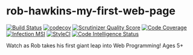 # rob-hawkins-my-first-web-page
[![Build Status](https://travis-ci.com/shrikeh/rob-hawkins-my-first-web-page.svg?branch=master)](https://travis-ci.com/shrikeh/rob-hawkins-my-first-web-page)
[![codecov](https://codecov.io/gh/shrikeh/rob-hawkins-my-first-web-page/branch/master/graph/badge.svg)](https://codecov.io/gh/shrikeh/rob-hawkins-my-first-web-pagee)
[![Scrutinizer Quality Score](https://scrutinizer-ci.com/g/shrikeh/rob-hawkins-my-first-web-page/badges/quality-score.png)](https://scrutinizer-ci.com/g/shrikeh/rob-hawkins-my-first-web-page/)
[![Code Coverage](https://coveralls.io/repos/github/shrikeh/rob-hawkins-my-first-web-page/badge.svg?branch=master)](https://coveralls.io/github/shrikeh/rob-hawkins-my-first-web-page)
[![Infection MSI](https://badge.stryker-mutator.io/github.com/shrikeh/rob-hawkins-my-first-web-page/master?style=flat)](https://infection.github.io)
[![StyleCI](https://github.styleci.io/repos/236858731/shield?style=flat)](https://styleci.io/repos/236858731)
[![Code Intelligence Status](https://scrutinizer-ci.com/g/shrikeh/rob-hawkins-my-first-web-page/badges/code-intelligence.svg?b=master)](https://scrutinizer-ci.com/code-intelligence)

Watch as Rob takes his first giant leap into Web Programming! Ages 5+
